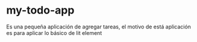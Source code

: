 # my-todo-app
Es una pequeña aplicación de agregar tareas, el motivo de está aplicación es para aplicar lo básico de lit element
